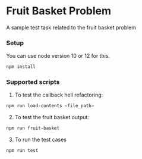 # Fruit Basket Problem
A sample test task related to the fruit basket problem

### Setup
You can use node version 10 or 12 for this.

```sh
npm install
```

### Supported scripts

1. To test the callback hell refactoring:
```sh
npm run load-contents <file_path>
```

2. To test the fruit basket output:
```sh
npm run fruit-basket
```

3. To run the test cases 
```sh
npm run test
```